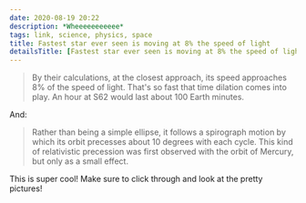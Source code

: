 ```yaml
---
date: 2020-08-19 20:22
description: *Wheeeeeeeeeee*
tags: link, science, physics, space
title: Fastest star ever seen is moving at 8% the speed of light
detailsTitle: [Fastest star ever seen is moving at 8% the speed of light](https://phys.org/news/2020-08-fastest-star.html)
---
```


> By their calculations, at the closest approach, its speed approaches 8% of the speed of light. That's so fast that time dilation comes into play. An hour at S62 would last about 100 Earth minutes.

And:

> Rather than being a simple ellipse, it follows a spirograph motion by which its orbit precesses about 10 degrees with each cycle. This kind of relativistic precession was first observed with the orbit of Mercury, but only as a small effect.

This is super cool! Make sure to click through and look at the pretty pictures!